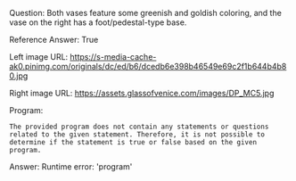 Question: Both vases feature some greenish and goldish coloring, and the vase on the right has a foot/pedestal-type base.

Reference Answer: True

Left image URL: https://s-media-cache-ak0.pinimg.com/originals/dc/ed/b6/dcedb6e398b46549e69c2f1b644b4b80.jpg

Right image URL: https://assets.glassofvenice.com/images/DP_MC5.jpg

Program:

```
The provided program does not contain any statements or questions related to the given statement. Therefore, it is not possible to determine if the statement is true or false based on the given program.
```
Answer: Runtime error: 'program'

